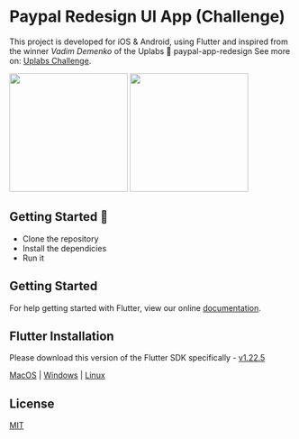 # Paypal Redesign UI App (Challenge)

This project is developed for iOS & Android, using Flutter and inspired from the winner *Vadim Demenko* of the Uplabs 🥇 paypal-app-redesign See more on: <a href="https://www.uplabs.com/challenges/paypal-app-redesign" target="_blank">Uplabs Challenge</a>.

<p>
    <img src="https://i.imgur.com/Jj5sSFi.png" width="210">
    <img src="https://i.imgur.com/zrR3wlA.png" width="210">
</p>

## Getting Started 🚀

- Clone the repository
- Install the dependicies
- Run it

## Getting Started

For help getting started with Flutter, view our online <a href="https://flutter.io/" target="_blank">documentation</a>.

## Flutter Installation

Please download this version of the Flutter SDK specifically - <a href="https://flutter.io/sdk-archive/" target="_blank">v1.22.5</a>

<a href="https://flutter.io/setup-macos/" target="_blank">MacOS</a> | <a href="https://flutter.io/setup-windows/" target="_blank">Windows</a> | <a href="https://flutter.io/setup-linux/" target="_blank">Linux</a>

## License

<a href="https://github.com/oguzhnatly/flutter-paypal-redesign/blob/main/LICENSE" target="_blank">MIT</a>
